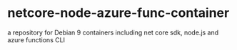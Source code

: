 # netcore-node-azure-func-container
a repository for Debian 9 containers including net core sdk, node.js and azure functions CLI
